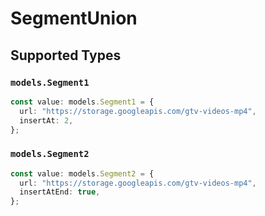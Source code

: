 # SegmentUnion


## Supported Types

### `models.Segment1`

```typescript
const value: models.Segment1 = {
  url: "https://storage.googleapis.com/gtv-videos-mp4",
  insertAt: 2,
};
```

### `models.Segment2`

```typescript
const value: models.Segment2 = {
  url: "https://storage.googleapis.com/gtv-videos-mp4",
  insertAtEnd: true,
};
```

